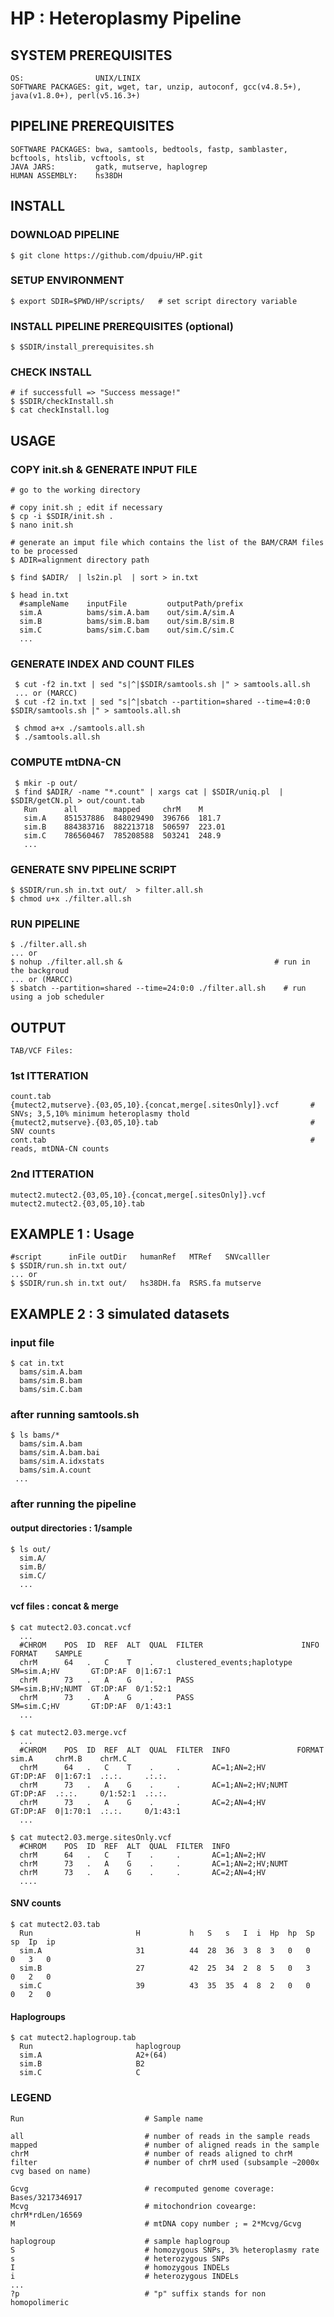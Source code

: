 # HP : Heteroplasmy Pipeline # 


## SYSTEM PREREQUISITES ##

    OS:                UNIX/LINIX 
    SOFTWARE PACKAGES: git, wget, tar, unzip, autoconf, gcc(v4.8.5+), java(v1.8.0+), perl(v5.16.3+) 
 
## PIPELINE PREREQUISITES ##

    SOFTWARE PACKAGES: bwa, samtools, bedtools, fastp, samblaster, bcftools, htslib, vcftools, st
    JAVA JARS:         gatk, mutserve, haplogrep
    HUMAN ASSEMBLY:    hs38DH

## INSTALL ## 

### DOWNLOAD PIPELINE ###

    $ git clone https://github.com/dpuiu/HP.git

### SETUP ENVIRONMENT ###
    
    $ export SDIR=$PWD/HP/scripts/   # set script directory variable
 
### INSTALL PIPELINE PREREQUISITES (optional) ###

    $ $SDIR/install_prerequisites.sh  
    
### CHECK INSTALL ###
  
    # if successfull => "Success message!"
    $ $SDIR/checkInstall.sh
    $ cat checkInstall.log

## USAGE ##

### COPY init.sh & GENERATE INPUT FILE  ###

    # go to the working directory

    # copy init.sh ; edit if necessary
    $ cp -i $SDIR/init.sh .
    $ nano init.sh

    # generate an imput file which contains the list of the BAM/CRAM files to be processed 
    $ ADIR=alignment directory path

    $ find $ADIR/  | ls2in.pl  | sort > in.txt

    $ head in.txt
      #sampleName    inputFile         outputPath/prefix
      sim.A          bams/sim.A.bam    out/sim.A/sim.A
      sim.B          bams/sim.B.bam    out/sim.B/sim.B
      sim.C          bams/sim.C.bam    out/sim.C/sim.C
      ...

### GENERATE INDEX AND COUNT FILES ###

     $ cut -f2 in.txt | sed "s|^|$SDIR/samtools.sh |" > samtools.all.sh
     ... or (MARCC)
     $ cut -f2 in.txt | sed "s|^|sbatch --partition=shared --time=4:0:0 $SDIR/samtools.sh |" > samtools.all.sh

     $ chmod a+x ./samtools.all.sh
     $ ./samtools.all.sh


### COMPUTE mtDNA-CN ####
    
     $ mkir -p out/
     $ find $ADIR/ -name "*.count" | xargs cat | $SDIR/uniq.pl  | $SDIR/getCN.pl > out/count.tab 
       Run      all        mapped     chrM    M       
       sim.A    851537886  848029490  396766  181.7   
       sim.B    884383716  882213718  506597  223.01  
       sim.C    786560467  785208588  503241  248.9   
       ...
  
### GENERATE SNV PIPELINE SCRIPT ###

    $ $SDIR/run.sh in.txt out/  > filter.all.sh
    $ chmod u+x ./filter.all.sh

### RUN PIPELINE  ###

    $ ./filter.all.sh				
    ... or
    $ nohup ./filter.all.sh &	                               # run in the backgroud
    ... or (MARCC)
    $ sbatch --partition=shared --time=24:0:0 ./filter.all.sh    # run using a job scheduler

## OUTPUT ##

    TAB/VCF Files: 

### 1st ITTERATION ### 

    count.tab 
    {mutect2,mutserve}.{03,05,10}.{concat,merge[.sitesOnly]}.vcf       # SNVs; 3,5,10% minimum heteroplasmy thold
    {mutect2,mutserve}.{03,05,10}.tab                                  # SNV counts
    cont.tab                                                           # reads, mtDNA-CN counts

### 2nd ITTERATION ###

    mutect2.mutect2.{03,05,10}.{concat,merge[.sitesOnly]}.vcf	
    mutect2.mutect2.{03,05,10}.tab

## EXAMPLE 1 : Usage ##

    #script      inFile outDir   humanRef   MTRef   SNVcalller
    $ $SDIR/run.sh in.txt out/    
    ... or
    $ $SDIR/run.sh in.txt out/   hs38DH.fa  RSRS.fa mutserve


## EXAMPLE 2 : 3 simulated datasets  ##

### input file ###
    $ cat in.txt 
      bams/sim.A.bam
      bams/sim.B.bam
      bams/sim.C.bam 

### after running samtools.sh ###
    $ ls bams/*
      bams/sim.A.bam
      bams/sim.A.bam.bai
      bams/sim.A.idxstats
      bams/sim.A.count
     ...

### after running the pipeline ###

#### output directories : 1/sample ####
  
    $ ls out/
      sim.A/
      sim.B/
      sim.C/ 
      ...

#### vcf files : concat & merge ####

    $ cat mutect2.03.concat.vcf  
      ...
      #CHROM    POS  ID  REF  ALT  QUAL  FILTER                      INFO              FORMAT    SAMPLE    
      chrM      64   .   C    T    .     clustered_events;haplotype  SM=sim.A;HV       GT:DP:AF  0|1:67:1  
      chrM      73   .   A    G    .     PASS                        SM=sim.B;HV;NUMT  GT:DP:AF  0/1:52:1  
      chrM      73   .   A    G    .     PASS                        SM=sim.C;HV       GT:DP:AF  0/1:43:1  
      ...

    $ cat mutect2.03.merge.vcf  
      ...  
      #CHROM    POS  ID  REF  ALT  QUAL  FILTER  INFO               FORMAT    sim.A     chrM.B    chrM.C    
      chrM      64   .   C    T    .     .       AC=1;AN=2;HV       GT:DP:AF  0|1:67:1  .:.:.     .:.:.     
      chrM      73   .   A    G    .     .       AC=1;AN=2;HV;NUMT  GT:DP:AF  .:.:.     0/1:52:1  .:.:.     
      chrM      73   .   A    G    .     .       AC=2;AN=4;HV       GT:DP:AF  0|1:70:1  .:.:.     0/1:43:1  
      ...

    $ cat mutect2.03.merge.sitesOnly.vcf
      #CHROM    POS  ID  REF  ALT  QUAL  FILTER  INFO               
      chrM      64   .   C    T    .     .       AC=1;AN=2;HV       
      chrM      73   .   A    G    .     .       AC=1;AN=2;HV;NUMT  
      chrM      73   .   A    G    .     .       AC=2;AN=4;HV       
      ....
     
#### SNV counts ####

    $ cat mutect2.03.tab            
      Run                       H           h   S   s   I  i  Hp  hp  Sp  sp  Ip  ip  
      sim.A                     31          44  28  36  3  8  3   0   0   0   3   0   
      sim.B                     27          42  25  34  2  8  5   0   3   0   2   0   
      sim.C                     39          43  35  35  4  8  2   0   0   0   2   0   

#### Haplogroups ####

    $ cat mutect2.haplogroup.tab    
      Run                       haplogroup  
      sim.A                     A2+(64)     
      sim.B                     B2          
      sim.C                     C           

### LEGEND ###

    Run                           # Sample name

    all                           # number of reads in the sample reads 
    mapped                        # number of aligned reads in the sample
    chrM                          # number of reads aligned to chrM
    filter                        # number of chrM used (subsample ~2000x cvg based on name)

    Gcvg                          # recomputed genome coverage: Bases/3217346917
    Mcvg                          # mitochondrion covearge: chrM*rdLen/16569
    M                             # mtDNA copy number ; = 2*Mcvg/Gcvg

    haplogroup                    # sample haplogroup
    S                             # homozygous SNPs, 3% heteroplasmy rate
    s                             # heterozygous SNPs
    I                             # homozygous INDELs
    i                             # heterozygous INDELs
    ...
    ?p                            # "p" suffix stands for non homopolimeric
